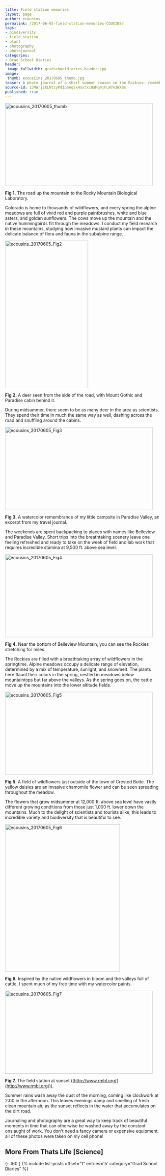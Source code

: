 ```yaml
---
title: Field station memories
layout: page
author: ecousins
permalink: /2017-06-05-field-station-memories-COUSINS/
tags:
- biodiversity
- field station
- plant
- photography
- photojournal
categories:
- Grad School Diaries
header:
 image_fullwidth: gradschooldiaries-header.jpg
image:
 thumb: ecousiins_20170605_thumb.jpg
teaser: A photo journal of a short summer season in the Rockies– remembering to take in the beauty around the science.
source-id: 1JMWrj1kLNtzyPdIpSeq5x4sxtxc0aMq4jFLW7e3WX8s
published: true
---
```


<a data-flickr-embed="true"  href="https://www.flickr.com/photos/139839751@N06/34936501912/in/dateposted-friend/" title="ecousiins_20170605_thumb"><img src="https://c1.staticflickr.com/5/4216/34936501912_ff25eb98fd_m.jpg" width="480" height="270" alt="ecousiins_20170605_thumb"></a><script async src="//embedr.flickr.com/assets/client-code.js" charset="utf-8"></script>

**Fig 1.** The road up the mountain to the Rocky Mountain Biological Laboratory.

Colorado is home to thousands of wildflowers, and every spring the alpine meadows are full of vivid red and purple paintbrushes, white and blue asters, and golden sunflowers. The cows move up the mountain and the native hummingbirds flit through the meadows. I conduct my field research in these mountains, studying how invasive mustard plants can impact the delicate balance of flora and fauna in the subalpine range. 

<a data-flickr-embed="true"  href="https://www.flickr.com/photos/139839751@N06/34714111630/in/dateposted-friend/" title="ecousins_20170605_Fig2"><img src="https://c1.staticflickr.com/5/4247/34714111630_fdb8f809ff_m.jpg" width="270" height="480" alt="ecousins_20170605_Fig2"></a><script async src="//embedr.flickr.com/assets/client-code.js" charset="utf-8"></script>

**Fig 2.** A deer seen from the side of the road, with Mount Gothic and Paradise cabin behind it.

During midsummer, there seem to be as many deer in the area as scientists. They spend their time in much the same way as well, dashing across the road and snuffling around the cabins. 

<a data-flickr-embed="true"  href="https://www.flickr.com/photos/139839751@N06/34714111450/in/dateposted-friend/" title="ecousins_20170605_Fig3"><img src="https://c1.staticflickr.com/5/4201/34714111450_855f17b9c9_m.jpg" width="480" height="270" alt="ecousins_20170605_Fig3"></a><script async src="//embedr.flickr.com/assets/client-code.js" charset="utf-8"></script>

**Fig 3.** A watercolor remembrance of my little campsite in Paradise Valley, an excerpt from my travel journal.

The weekends are spent backpacking to places with names like Belleview and Paradise Valley. Short trips into the breathtaking scenery leave one feeling refreshed and ready to take on the week of field and lab work that requires incredible stamina at 9,500 ft. above sea level.

<a data-flickr-embed="true"  href="https://www.flickr.com/photos/139839751@N06/35100890525/in/dateposted-friend/" title="ecousins_20170605_Fig4"><img src="https://c1.staticflickr.com/5/4266/35100890525_81470d3324_m.jpg" width="480" height="270" alt="ecousins_20170605_Fig4"></a><script async src="//embedr.flickr.com/assets/client-code.js" charset="utf-8"></script>

**Fig 4.** Near the bottom of Belleview Mountain, you can see the Rockies stretching for miles.

The Rockies are filled with a breathtaking array of wildflowers in the springtime. Alpine meadows occupy a delicate range of elevation, determined by a mix of temperature, sunlight, and snowmelt. The plants here flaunt their colors in the spring, nestled in meadows below mountaintops but far above the valleys. As the spring goes on, the cattle move up the mountains   into the lower altitude fields. 

<a data-flickr-embed="true"  href="https://www.flickr.com/photos/139839751@N06/34714118200/in/dateposted-friend/" title="ecousins_20170605_Fig5"><img src="https://c1.staticflickr.com/5/4240/34714118200_b87796b0a6_m.jpg" width="480" height="270" alt="ecousins_20170605_Fig5"></a><script async src="//embedr.flickr.com/assets/client-code.js" charset="utf-8"></script>

**Fig 5.** A field of wildflowers just outside of the town of Crested Butte. The yellow daisies are an invasive chamomile flower and can be seen spreading throughout the meadow.

The flowers that grow midsummer at 12,000 ft. above sea level have vastly different growing conditions from those just 1,000 ft. lower down the mountains. Much to the delight of scientists and tourists alike, this leads to incredible variety and biodiversity that is beautiful to see.

<a data-flickr-embed="true"  href="https://www.flickr.com/photos/139839751@N06/34714118030/in/dateposted-friend/" title="ecousins_20170605_Fig6"><img src="https://c1.staticflickr.com/5/4277/34714118030_a872894973_m.jpg" width="374" height="480" alt="ecousins_20170605_Fig6"></a><script async src="//embedr.flickr.com/assets/client-code.js" charset="utf-8"></script>

**Fig 6.** Inspired by the native wildflowers in bloom and the valleys full of cattle, I spent much of my free time with my watercolor paints.

<a data-flickr-embed="true"  href="https://www.flickr.com/photos/139839751@N06/34714117830/in/dateposted-friend/" title="ecousins_20170605_Fig7"><img src="https://c1.staticflickr.com/5/4239/34714117830_390ab3052c_m.jpg" width="480" height="270" alt="ecousins_20170605_Fig7"></a><script async src="//embedr.flickr.com/assets/client-code.js" charset="utf-8"></script>

**Fig 7.** The field station at sunset ([http://www.rmbl.org/](http://www.rmbl.org/)). 

Summer rains wash away the dust of the morning, coming like clockwork at 2:00 in the afternoon. This leaves evenings damp and smelling of fresh clean mountain air, as the sunset reflects in the water that accumulates on the dirt road.

Journaling and photography are a great way to keep track of beautiful moments in time that can otherwise be washed away by the constant onslaught of work. You don't need a fancy camera or expensive equipment, all of these photos were taken on my cell phone!

## More From Thats Life [Science]
{: .t60 }
{% include list-posts offset="1" entries='5' category="Grad School Diaries" %}
